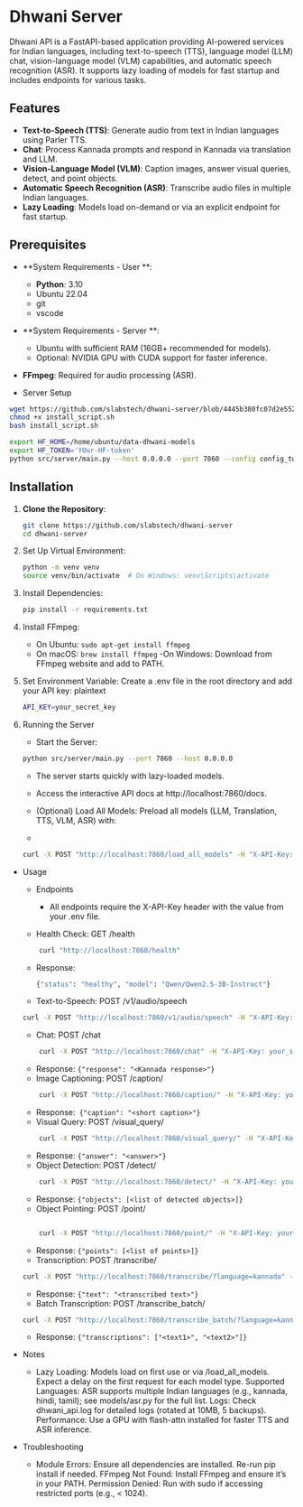 # Dhwani Server

Dhwani API is a FastAPI-based application providing AI-powered services for Indian languages, including text-to-speech (TTS), language model (LLM) chat, vision-language model (VLM) capabilities, and automatic speech recognition (ASR). It supports lazy loading of models for fast startup and includes endpoints for various tasks.

## Features
- **Text-to-Speech (TTS)**: Generate audio from text in Indian languages using Parler TTS.
- **Chat**: Process Kannada prompts and respond in Kannada via translation and LLM.
- **Vision-Language Model (VLM)**: Caption images, answer visual queries, detect, and point objects.
- **Automatic Speech Recognition (ASR)**: Transcribe audio files in multiple Indian languages.
- **Lazy Loading**: Models load on-demand or via an explicit endpoint for fast startup.

## Prerequisites
- **System Requirements - User **:
    - **Python**: 3.10
    - Ubuntu 22.04
    - git 
    - vscode
- **System Requirements - Server **:
  - Ubuntu with sufficient RAM (16GB+ recommended for models).
  - Optional: NVIDIA GPU with CUDA support for faster inference.
- **FFmpeg**: Required for audio processing (ASR).

- Server Setup
```bash
wget https://github.com/slabstech/dhwani-server/blob/4445b380fc07d2e552cd98776465ee751b7e9997/install_script.sh
chmod +x install_script.sh
bash install_script.sh

export HF_HOME=/home/ubuntu/data-dhwani-models
export HF_TOKEN='YOur-HF-token'
python src/server/main.py --host 0.0.0.0 --port 7860 --config config_two
```
## Installation

1. **Clone the Repository**:
   ```bash
   git clone https://github.com/slabstech/dhwani-server
   cd dhwani-server
   ```

2. Set Up Virtual Environment:
    ```bash
    python -m venv venv
    source venv/bin/activate  # On Windows: venv\Scripts\activate
    ```
3. Install Dependencies:
    ```bash
    pip install -r requirements.txt
    ```
    <!-- 
    pip install fastapi uvicorn torch transformers nemo_toolkit[asr] parler-tts hydra-core flash-attn slowapi pydantic-settings soundfile pydub pillow numpy
    ```
    Note: flash-attn is optional for GPU optimization; skip if not using CUDA.
    -->

4. Install FFmpeg:
    - On Ubuntu: ```sudo apt-get install ffmpeg```
    - On macOS: ```brew install ffmpeg```
     -On Windows: Download from FFmpeg website and add to PATH.
    
4. Set Environment Variable:
    Create a .env file in the root directory and add your API key:
    plaintext
    ```bash
    API_KEY=your_secret_key
    ```

5. Running the Server
    - Start the Server:
    ```bash
    python src/server/main.py --port 7860 --host 0.0.0.0
    ```

    - The server starts quickly with lazy-loaded models.
    - Access the interactive API docs at http://localhost:7860/docs.
    
    - (Optional) Load All Models:
    Preload all models (LLM, Translation, TTS, VLM, ASR) with:
    - 
    ```bash
    curl -X POST "http://localhost:7860/load_all_models" -H "X-API-Key: your_secret_key"
    ```

- Usage
    - Endpoints
        - All endpoints require the X-API-Key header with the value from your .env file.

    -    Health Check: GET /health
    ```bash
        curl "http://localhost:7860/health"
    ```
    - Response: 
        ```bash 
        {"status": "healthy", "model": "Qwen/Qwen2.5-3B-Instruct"}
        ```
    
    - Text-to-Speech: POST /v1/audio/speech
    ```  bash
    curl -X POST "http://localhost:7860/v1/audio/speech" -H "X-API-Key: your_secret_key" -H "Content-Type: application/json" -d '{"input": "ನಮಸ್ಕಾರ", "voice": "Female voice", "model": "ai4bharat/indic-parler-tts", "response_format": "mp3"}' --output speech.mp3
    ```
    - Chat: POST /chat
    ``` bash
        curl -X POST "http://localhost:7860/chat" -H "X-API-Key: your_secret_key" -H "Content-Type: application/json" -d '{"prompt": "ನೀವು ಹೇಗಿದ್ದೀರಿ?"}'
    ```

    - Response: 
            ```{"response": "<Kannada response>"}```
    - Image Captioning: POST /caption/
    ```bash
        curl -X POST "http://localhost:7860/caption/" -H "X-API-Key: your_secret_key" -F "file=@image.jpg" -F "length=short"
    ```
    - Response:``` {"caption": "<short caption>"}```
    - Visual Query: POST /visual_query/
    ```bash
        curl -X POST "http://localhost:7860/visual_query/" -H "X-API-Key: your_secret_key" -F "file=@image.jpg" -F "query=What is this?"
    ```
    - Response: ```{"answer": "<answer>"}```
    - Object Detection: POST /detect/
    ```bash
        curl -X POST "http://localhost:7860/detect/" -H "X-API-Key: your_secret_key" -F "file=@image.jpg" -F "object_type=face"
    ```
    - Response: ```{"objects": [<list of detected objects>]}```
    - Object Pointing: POST /point/
    ```bash

        curl -X POST "http://localhost:7860/point/" -H "X-API-Key: your_secret_key" -F "file=@image.jpg" -F "object_type=person"
    ```
    - Response: ```{"points": [<list of points>]}```
    - Transcription: POST /transcribe/
    ```bash
    curl -X POST "http://localhost:7860/transcribe/?language=kannada" -H "X-API-Key: your_secret_key" -F "file=@audio.wav"
    ```
    - Response: ```{"text": "<transcribed text>"}```
    - Batch Transcription: POST /transcribe_batch/
    ```bash
    curl -X POST "http://localhost:7860/transcribe_batch/?language=kannada" -H "X-API-Key: your_secret_key" -F "files=@audio1.wav" -F "files=@audio2.mp3"
    ```
    - Response: ```{"transcriptions": ["<text1>", "<text2>"]}```

- Notes
    - Lazy Loading: Models load on first use or via /load_all_models. Expect a delay on the first request for each model type.
    Supported Languages: ASR supports multiple Indian languages (e.g., kannada, hindi, tamil); see models/asr.py for the full list.
    Logs: Check dhwani_api.log for detailed logs (rotated at 10MB, 5 backups).
    Performance: Use a GPU with flash-attn installed for faster TTS and ASR inference.

- Troubleshooting

    - Module Errors: Ensure all dependencies are installed. Re-run pip install if needed.
    FFmpeg Not Found: Install FFmpeg and ensure it’s in your PATH.
    Permission Denied: Run with sudo if accessing restricted ports (e.g., < 1024).

